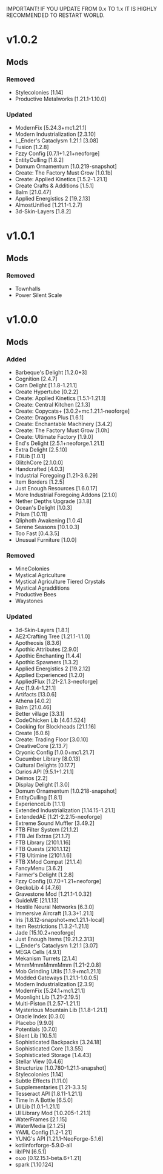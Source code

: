 IMPORTANT! IF YOU UPDATE FROM 0.x TO 1.x IT IS HIGHLY RECOMMENDED TO RESTART WORLD.


# v1.0.2

## Mods

### Removed
- Stylecolonies [1.14] 
- Productive Metalworks [1.21.1-1.10.0] 

### Updated
- ModernFix [5.24.3+mc1.21.1] 
- Modern Industrialization [2.3.10] 
- L_Ender's Cataclysm 1.21.1 [3.08] 
- Fusion [1.2.8] 
- Fzzy Config [0.7.1+1.21+neoforge] 
- EntityCulling [1.8.2] 
- Domum Ornamentum [1.0.219-snapshot] 
- Create: The Factory Must Grow [1.0.1b] 
- Create: Applied Kinetics [1.5.2-1.21.1] 
- Create Crafts & Additions [1.5.1] 
- Balm [21.0.47] 
- Applied Energistics 2 [19.2.13] 
- AlmostUnified [1.21.1-1.2.7] 
- 3d-Skin-Layers [1.8.2] 

# v1.0.1

 ## Mods

### Removed
- Townhalls
- Power Silent Scale


# v1.0.0

 ## Mods

### Added
- Barbeque's Delight [1.2.0+3] 
- Cognition [2.4.7] 
- Corn Delight [1.1.8-1.21.1] 
- Create Hypertube [0.2.2] 
- Create: Applied Kinetics [1.5.1-1.21.1] 
- Create: Central Kitchen [2.1.3] 
- Create: Copycats+ [3.0.2+mc.1.21.1-neoforge] 
- Create: Dragons Plus [1.6.1] 
- Create: Enchantable Machinery [3.4.2] 
- Create: The Factory Must Grow [1.0h] 
- Create: Ultimate Factory [1.9.0] 
- End's Delight [2.5.1+neoforge.1.21.1] 
- Extra Delight [2.5.10] 
- FDLib [1.0.1] 
- GlitchCore [2.1.0.0] 
- Handcrafted [4.0.3] 
- Industrial Foregoing [1.21-3.6.29] 
- Item Borders [1.2.5] 
- Just Enough Resources [1.6.0.17] 
- More Industrial Foregoing Addons [2.1.0] 
- Nether Depths Upgrade [3.1.8] 
- Ocean's Delight [1.0.3] 
- Prism [1.0.11] 
- Qliphoth Awakening [1.0.4] 
- Serene Seasons [10.1.0.3] 
- Too Fast [0.4.3.5] 
- Unusual Furniture [1.0.0] 


### Removed
- MineColonies
- Mystical Agriculture
- Mystical Agriculture Tiered Crystals 
- Mystical Agradditions 
- Productive Bees 
- Waystones 


### Updated
- 3d-Skin-Layers [1.8.1] 
- AE2:Crafting Tree [1.21.1-1.1.0] 
- Apotheosis [8.3.6] 
- Apothic Attributes [2.9.0] 
- Apothic Enchanting [1.4.4] 
- Apothic Spawners [1.3.2] 
- Applied Energistics 2 [19.2.12] 
- Applied Experienced [1.2.0] 
- AppliedFlux [1.21-2.1.3-neoforge] 
- Arc [1.9.4-1.21.1]
- Artifacts [13.0.6]
- Athena [4.0.2] 
- Balm [21.0.46] 
- Better village [3.3.1] 
- CodeChicken Lib [4.6.1.524]
- Cooking for Blockheads [21.1.16]
- Create [6.0.6] 
- Create: Trading Floor [3.0.10] 
- CreativeCore [2.13.7] 
- Cryonic Config [1.0.0+mc1.21.7] 
- Cucumber Library [8.0.13] 
- Cultural Delights [0.17.7] 
- Curios API [9.5.1+1.21.1] 
- Deimos [2.2] 
- Display Delight [1.3.0] 
- Domum Ornamentum [1.0.218-snapshot] 
- EntityCulling [1.8.1] 
- ExperienceLib [1.1.1] 
- Extended Industrialization [1.14.15-1.21.1] 
- ExtendedAE [1.21-2.2.15-neoforge] 
- Extreme Sound Muffler [3.49.2] 
- FTB Filter System [21.1.2] 
- FTB Jei Extras [21.1.7] 
- FTB Library [2101.1.16] 
- FTB Quests [2101.1.12] 
- FTB Ultimine [2101.1.6] 
- FTB XMod Compat [21.1.4] 
- FancyMenu [3.6.2] 
- Farmer's Delight [1.2.8] 
- Fzzy Config [0.7.0+1.21+neoforge] 
- GeckoLib 4 [4.7.6] 
- Gravestone Mod [1.21.1-1.0.32] 
- GuideME [21.1.13] 
- Hostile Neural Networks [6.3.0] 
- Immersive Aircraft [1.3.3+1.21.1] 
- Iris [1.8.12-snapshot+mc1.21.1-local] 
- Item Restrictions [1.3.2-1.21.1] 
- Jade [15.10.2+neoforge] 
- Just Enough Items [19.21.2.313] 
- L_Ender's Cataclysm 1.21.1 [3.07] 
- MEGA Cells [4.9.1] 
- Mekanism Turrets [2.1.4] 
- MmmMmmMmmMmm [1.21-2.0.8] 
- Mob Grinding Utils [1.1.9+mc1.21.1] 
- Modded Gateways [1.21.1-1.0.0.5] 
- Modern Industrialization [2.3.9] 
- ModernFix [5.24.1+mc1.21.1] 
- Moonlight Lib [1.21-2.19.5] 
- Multi-Piston [1.2.57-1.21.1] 
- Mysterious Mountain Lib [1.1.8-1.21.1] 
- Oracle Index [0.3.0] 
- Placebo [9.9.0] 
- Potentials [0.7.0] 
- Silent Lib [10.5.1] 
- Sophisticated Backpacks [3.24.18] 
- Sophisticated Core [1.3.55] 
- Sophisticated Storage [1.4.43] 
- Stellar View [0.4.6] 
- Structurize [1.0.780-1.21.1-snapshot] 
- Stylecolonies [1.14] 
- Subtle Effects [1.11.0] 
- Supplementaries [1.21-3.3.5] 
- Tesseract API [1.8.11-1.21.1] 
- Time In A Bottle [6.5.0] 
- UI Lib [1.0.1-1.21.1] 
- UI Library Mod [1.0.205-1.21.1] 
- WaterFrames [2.1.15] 
- WaterMedia [2.1.25] 
- YAML Config [1.2-1.21] 
- YUNG's API [1.21.1-NeoForge-5.1.6] 
- kotlinforforge-5.9.0-all 
- libIPN [6.5.1] 
- oωo [0.12.15.1-beta.6+1.21] 
- spark [1.10.124] 
